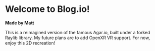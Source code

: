 # Welcome to Blog.io!
**Made by Matt**

This is a reimagined version of the famous Agar.io, built under a forked Raylib library. My future plans are to add OpenXR VR support. For now, enjoy this 2D recreation!
